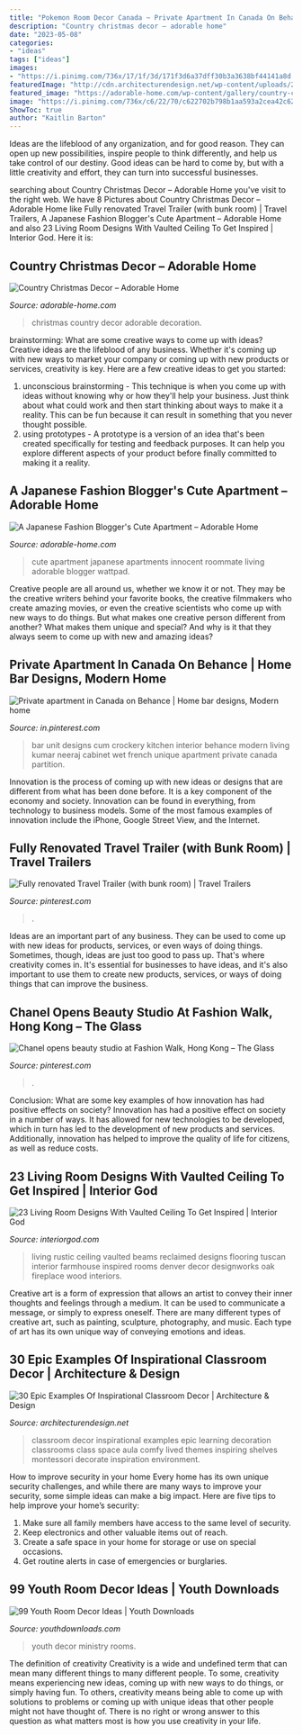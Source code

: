 ```yaml
---
title: "Pokemon Room Decor Canada ~ Private Apartment In Canada On Behance"
description: "Country christmas decor – adorable home"
date: "2023-05-08"
categories:
- "ideas"
tags: ["ideas"]
images:
- "https://i.pinimg.com/736x/17/1f/3d/171f3d6a37dff30b3a3638bf44141a8d.jpg"
featuredImage: "http://cdn.architecturendesign.net/wp-content/uploads/2015/05/AD-Epic-Examples-Of-Inspirational-Classroom-Decor-18.jpg"
featured_image: "https://adorable-home.com/wp-content/gallery/country-christmas-decor/country-christmas-decor-6.jpg"
image: "https://i.pinimg.com/736x/c6/22/70/c622702b798b1aa593a2cea42c62d786.jpg"
ShowToc: true
author: "Kaitlin Barton"
---
```



Ideas are the lifeblood of any organization, and for good reason. They can open up new possibilities, inspire people to think differently, and help us take control of our destiny. Good ideas can be hard to come by, but with a little creativity and effort, they can turn into successful businesses.

	

		
searching about Country Christmas Decor – Adorable Home you've visit to the right web. We have 8 Pictures about Country Christmas Decor – Adorable Home like Fully renovated Travel Trailer (with bunk room) | Travel Trailers, A Japanese Fashion Blogger&#039;s Cute Apartment – Adorable Home and also 23 Living Room Designs With Vaulted Ceiling To Get Inspired | Interior God. Here it is:
		
    
## Country Christmas Decor – Adorable Home

<img loading=lazy src="https://adorable-home.com/wp-content/gallery/country-christmas-decor/country-christmas-decor-6.jpg" onerror="this.onerror=null;this.src='https://tse4.mm.bing.net/th?id=OIP.1YibYmakFf9yQx-__gpPTwHaLK&amp;pid=15.1';" alt="Country Christmas Decor – Adorable Home">

_Source: adorable-home.com_

>christmas country decor adorable decoration. 

	

brainstorming: What are some creative ways to come up with ideas?
Creative ideas are the lifeblood of any business. Whether it's coming up with new ways to market your company or coming up with new products or services, creativity is key. Here are a few creative ideas to get you started: 
1. unconscious brainstorming - This technique is when you come up with ideas without knowing why or how they'll help your business. Just think about what could work and then start thinking about ways to make it a reality. This can be fun because it can result in something that you never thought possible. 
2. using prototypes - A prototype is a version of an idea that's been created specifically for testing and feedback purposes. It can help you explore different aspects of your product before finally committed to making it a reality.

    
## A Japanese Fashion Blogger&#039;s Cute Apartment – Adorable Home

<img loading=lazy src="https://adorable-home.com/wp-content/uploads/2017/05/Fashion-Bloggers-Cute-Apartment-3.jpg" onerror="this.onerror=null;this.src='https://tse1.mm.bing.net/th?id=OIP.gkiGoWUpuGL0E0eVyvp8OQHaFp&amp;pid=15.1';" alt="A Japanese Fashion Blogger&#039;s Cute Apartment – Adorable Home">

_Source: adorable-home.com_

>cute apartment japanese apartments innocent roommate living adorable blogger wattpad. 

	

Creative people are all around us, whether we know it or not. They may be the creative writers behind your favorite books, the creative filmmakers who create amazing movies, or even the creative scientists who come up with new ways to do things. But what makes one creative person different from another? What makes them unique and special? And why is it that they always seem to come up with new and amazing ideas?

    
## Private Apartment In Canada On Behance | Home Bar Designs, Modern Home

<img loading=lazy src="https://i.pinimg.com/736x/c6/22/70/c622702b798b1aa593a2cea42c62d786.jpg" onerror="this.onerror=null;this.src='https://tse4.mm.bing.net/th?id=OIP.A70uJ-qvGqYXpjEzy6JCJQAAAA&amp;pid=15.1';" alt="Private apartment in Canada on Behance | Home bar designs, Modern home">

_Source: in.pinterest.com_

>bar unit designs cum crockery kitchen interior behance modern living kumar neeraj cabinet wet french unique apartment private canada partition. 

	

Innovation is the process of coming up with new ideas or designs that are different from what has been done before. It is a key component of the economy and society. Innovation can be found in everything, from technology to business models. Some of the most famous examples of innovation include the iPhone, Google Street View, and the Internet.

    
## Fully Renovated Travel Trailer (with Bunk Room) | Travel Trailers

<img loading=lazy src="https://i.pinimg.com/736x/17/1f/3d/171f3d6a37dff30b3a3638bf44141a8d.jpg" onerror="this.onerror=null;this.src='https://tse3.mm.bing.net/th?id=OIP.PU67N4Tu1cKm5IXwFtloVwHaLH&amp;pid=15.1';" alt="Fully renovated Travel Trailer (with bunk room) | Travel Trailers">

_Source: pinterest.com_

>. 

	

Ideas are an important part of any business. They can be used to come up with new ideas for products, services, or even ways of doing things. Sometimes, though, ideas are just too good to pass up. That's where creativity comes in. It's essential for businesses to have ideas, and it's also important to use them to create new products, services, or ways of doing things that can improve the business.

    
## Chanel Opens Beauty Studio At Fashion Walk, Hong Kong – The Glass

<img loading=lazy src="https://i.pinimg.com/736x/73/8c/b9/738cb9393aa7b6ccf1bd992de992be37.jpg" onerror="this.onerror=null;this.src='https://tse3.mm.bing.net/th?id=OIP.x_ccuEnWiXKTTllNQcIOdwHaE7&amp;pid=15.1';" alt="Chanel opens beauty studio at Fashion Walk, Hong Kong – The Glass">

_Source: pinterest.com_

>. 

	

Conclusion: What are some key examples of how innovation has had positive effects on society?
Innovation has had a positive effect on society in a number of ways. It has allowed for new technologies to be developed, which in turn has led to the development of new products and services. Additionally, innovation has helped to improve the quality of life for citizens, as well as reduce costs.

    
## 23 Living Room Designs With Vaulted Ceiling To Get Inspired | Interior God

<img loading=lazy src="http://interiorgod.com/wp-content/uploads/2016/11/Rustic-Living-Room-Decor-with-Vaulted-Ceiling-Ideas.jpg" onerror="this.onerror=null;this.src='https://tse3.mm.bing.net/th?id=OIP.f-v50hQhiXaMe34tcvsSMwHaLJ&amp;pid=15.1';" alt="23 Living Room Designs With Vaulted Ceiling To Get Inspired | Interior God">

_Source: interiorgod.com_

>living rustic ceiling vaulted beams reclaimed designs flooring tuscan interior farmhouse inspired rooms denver decor designworks oak fireplace wood interiors. 

	

Creative art is a form of expression that allows an artist to convey their inner thoughts and feelings through a medium. It can be used to communicate a message, or simply to express oneself. There are many different types of creative art, such as painting, sculpture, photography, and music. Each type of art has its own unique way of conveying emotions and ideas.

    
## 30 Epic Examples Of Inspirational Classroom Decor | Architecture &amp; Design

<img loading=lazy src="http://cdn.architecturendesign.net/wp-content/uploads/2015/05/AD-Epic-Examples-Of-Inspirational-Classroom-Decor-18.jpg" onerror="this.onerror=null;this.src='https://tse3.mm.bing.net/th?id=OIP.KIQ-qVDpZ3Q8b4jqZYf9tQHaQv&amp;pid=15.1';" alt="30 Epic Examples Of Inspirational Classroom Decor | Architecture &amp; Design">

_Source: architecturendesign.net_

>classroom decor inspirational examples epic learning decoration classrooms class space aula comfy lived themes inspiring shelves montessori decorate inspiration environment. 

	

How to improve security in your home
Every home has its own unique security challenges, and while there are many ways to improve your security, some simple ideas can make a big impact. Here are five tips to help improve your home’s security:
1. Make sure all family members have access to the same level of security.
2. Keep electronics and other valuable items out of reach.
3. Create a safe space in your home for storage or use on special occasions.
4. Get routine alerts in case of emergencies or burglaries.

    
## 99 Youth Room Decor Ideas | Youth Downloads

<img loading=lazy src="https://www.youthdownloads.com/wp-content/uploads/2016/02/12240221_10153272086923494_372550693076417070_o-1.jpg" onerror="this.onerror=null;this.src='https://tse1.mm.bing.net/th?id=OIP.OIuWox3WdeB8-eAn77bqzQHaFj&amp;pid=15.1';" alt="99 Youth Room Decor Ideas | Youth Downloads">

_Source: youthdownloads.com_

>youth decor ministry rooms. 

	

The definition of creativity
Creativity is a wide and undefined term that can mean many different things to many different people. To some, creativity means experiencing new ideas, coming up with new ways to do things, or simply having fun. To others, creativity means being able to come up with solutions to problems or coming up with unique ideas that other people might not have thought of. There is no right or wrong answer to this question as what matters most is how you use creativity in your life.

